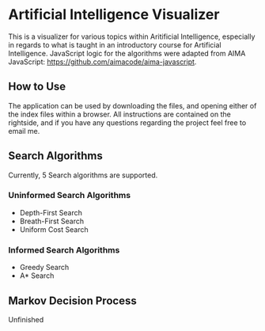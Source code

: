 # Artificial Intelligence Visualizer
This is a visualizer for various topics within Aritificial Intelligence, especially in regards to what is taught in an introductory course for Artificial Intelligence.
JavaScript logic for the algorithms were adapted from AIMA JavaScript: https://github.com/aimacode/aima-javascript.

## How to Use
The application can be used by downloading the files, and opening either of the index files within a browser. All instructions are contained on the rightside, and if you have any questions regarding the project feel free to email me. 

## Search Algorithms
Currently, 5 Search algorithms are supported.

### Uninformed Search Algorithms
* Depth-First Search
* Breath-First Search
* Uniform Cost Search

### Informed Search Algorithms
* Greedy Search
* A* Search

## Markov Decision Process
Unfinished

